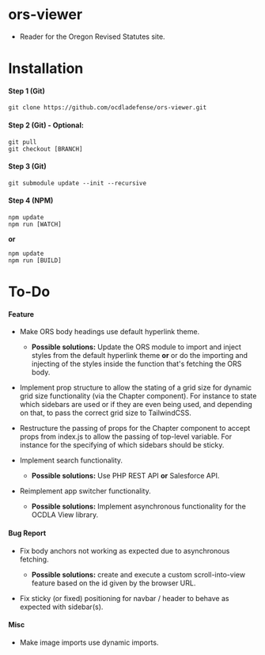 # ors-viewer

-   Reader for the Oregon Revised Statutes site.

# Installation

#### Step 1 (Git)

```
git clone https://github.com/ocdladefense/ors-viewer.git
```

#### Step 2 (Git) - Optional:

```
git pull
git checkout [BRANCH]
```

#### Step 3 (Git)

```
git submodule update --init --recursive
```

#### Step 4 (NPM)

```
npm update
npm run [WATCH]
```

**or**

```
npm update
npm run [BUILD]
```

# To-Do

#### Feature

-   Make ORS body headings use default hyperlink theme.

    -   **Possible solutions:** Update the ORS module to import and inject styles from the default hyperlink theme **or** or do the importing and injecting of the styles inside the function that's fetching the ORS body.

-   Implement prop structure to allow the stating of a grid size for dynamic grid size functionality (via the Chapter component). For instance to state which sidebars are used or if they are even being used, and depending on that, to pass the correct grid size to TailwindCSS.

-   Restructure the passing of props for the Chapter component to accept props from index.js to allow the passing of top-level variable. For instance for the specifying of which sidebars should be sticky.

-   Implement search functionality.

    -   **Possible solutions:** Use PHP REST API **or** Salesforce API.

-   Reimplement app switcher functionality.

    -   **Possible solutions:** Implement asynchronous functionality for the OCDLA View library.

#### Bug Report

-   Fix body anchors not working as expected due to asynchronous fetching.

    -   **Possible solutions:** create and execute a custom scroll-into-view feature based on the id given by the browser URL.

-   Fix sticky (or fixed) positioning for navbar / header to behave as expected with sidebar(s).

#### Misc

-   Make image imports use dynamic imports.
